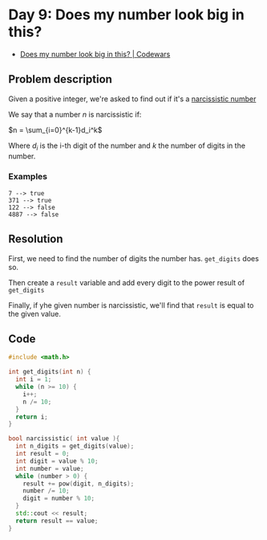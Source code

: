 # Day 9: Does my number look big in this?

- [Does my number look big in this? | Codewars](https://www.codewars.com/kata/5287e858c6b5a9678200083c/)

## Problem description

Given a positive integer, we're asked to find out if it's a [narcissistic number](https://en.wikipedia.org/wiki/Narcissistic_number)

We say that a number $n$ is narcissistic if:

$n = \sum_{i=0}^{k-1}d_i^k$

Where $d_i$ is the i-th digit of the number and $k$ the number of digits in the number.

### Examples

```text
7 --> true
371 --> true
122 --> false
4887 --> false
```

## Resolution

First, we need to find the number of digits the number has. `get_digits` does so.

Then create a `result` variable and add every digit to the power result of `get_digits`

Finally, if yhe given number is narcissistic, we'll find that `result` is equal to the given value.

## Code

```C++
#include <math.h>

int get_digits(int n) {
  int i = 1;
  while (n >= 10) {
    i++;
    n /= 10;
  }
  return i;
}

bool narcissistic( int value ){
  int n_digits = get_digits(value);
  int result = 0;
  int digit = value % 10;
  int number = value;
  while (number > 0) {
    result += pow(digit, n_digits);
    number /= 10;
    digit = number % 10;
  }
  std::cout << result;
  return result == value;
}
```
